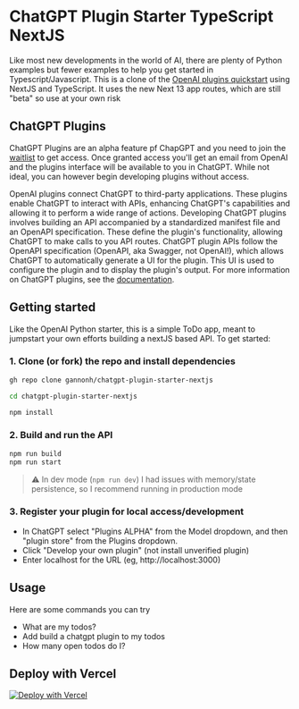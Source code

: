 # ChatGPT Plugin Starter TypeScript NextJS

Like most new developments in the world of AI, there are plenty of Python examples but fewer examples to help you get started in Typescript/Javascript. This is a clone of the [OpenAI plugins quickstart](https://github.com/openai/plugins-quickstart) using NextJS and TypeScript. It uses the new Next 13 app routes, which are still "beta" so use at your own risk

## ChatGPT Plugins

ChatGPT Plugins are an alpha feature pf ChapGPT and you need to join the [waitlist](https://openai.com/waitlist/plugins) to get access. Once granted access you'll get an email from OpenAI and the plugins interface will be available to you in ChatGPT. While not ideal, you can however begin developing plugins without access.

OpenAI plugins connect ChatGPT to third-party applications. These plugins enable ChatGPT to interact with APIs, enhancing ChatGPT's capabilities and allowing it to perform a wide range of actions. Developing ChatGPT plugins involves building an API accompanied by a standardized manifest file and an OpenAPI specification. These define the plugin's functionality, allowing ChatGPT to make calls to you API routes. ChatGPT plugin APIs follow the OpenAPI specification (OpenAPI, aka Swagger, not OpenAI!), which allows ChatGPT to automatically generate a UI for the plugin. This UI is used to configure the plugin and to display the plugin's output. For more information on ChatGPT plugins, see the [documentation](https://platform.openai.com/docs/plugins/introduction).

## Getting started

Like the OpenAI Python starter, this is a simple ToDo app, meant to jumpstart your own efforts building a nextJS based API. To get started:

### 1. Clone (or fork) the repo and install dependencies

```sh
gh repo clone gannonh/chatgpt-plugin-starter-nextjs

cd chatgpt-plugin-starter-nextjs

npm install
```

### 2. Build and run the API

```sh
npm run build
npm run start
```

> ⚠️ In dev mode (`npm run dev`) I had issues with memory/state persistence, so I recommend running in production mode

### 3. Register your plugin for local access/development

- In ChatGPT select "Plugins ALPHA" from the Model dropdown, and then "plugin store" from the Plugins dropdown.
- Click "Develop your own plugin" (not install unverified plugin)
- Enter localhost for the URL (eg, http://localhost:3000)

## Usage

Here are some commands you can try

- What are my todos?
- Add build a chatgpt plugin to my todos
- How many open todos do I?

## Deploy with Vercel

[![Deploy with Vercel](https://vercel.com/button)](https://vercel.com/new/clone?repository-url=https%3A%2F%2Fgithub.com%2Fgannonh%2Fchatgpt-plugin-starter-nextjs)
